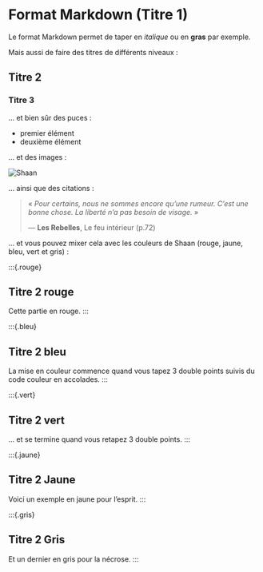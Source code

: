 # Format Markdown (Titre 1)

Le format Markdown permet de taper en *italique* ou en **gras** par exemple.

Mais aussi de faire des titres de différents niveaux :

## Titre 2

### Titre 3

… et bien sûr des puces :

* premier élément
* deuxième élément

… et des images :

![Shaan](https://www.shaan-world.com/wp-content/uploads/2024/03/shaan.png)

… ainsi que des citations :
> « *Pour certains, nous ne sommes encore qu’une rumeur. C’est une bonne chose. La liberté n’a pas besoin de visage.* »
>
> — **Les Rebelles**, Le feu intérieur (p.72)

… et vous pouvez mixer cela avec les couleurs de Shaan (rouge, jaune, bleu, vert et gris) :

:::{.rouge}

## Titre 2 rouge

Cette partie en rouge.
:::

:::{.bleu}

## Titre 2 bleu

La mise en couleur commence quand vous tapez 3 double points suivis du code couleur en accolades.
:::

:::{.vert}

## Titre 2 vert

… et se termine quand vous retapez 3 double points.
:::

:::{.jaune}

## Titre 2 Jaune

Voici un exemple en jaune pour l’esprit.
:::

:::{.gris}

## Titre 2 Gris

Et un dernier en gris pour la nécrose.
:::
